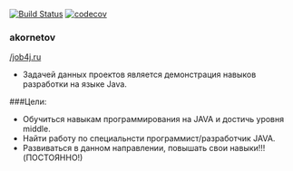 [![Build Status](https://travis-ci.org/alekszane/akornetov.svg?branch=master)](https://travis-ci.org/alekszane/akornetov)
[![codecov](https://codecov.io/gh/alekszane/akornetov/branch/master/graph/badge.svg)](https://codecov.io/gh/alekszane/akornetov)
### akornetov

[/job4j.ru](http://job4j.ru/)

* Задачей данных проектов является демонстрация навыков разработки на языке Java.

###Цели:

* Обучиться навыкам программирования на JAVA и достичь уровня middle.
* Найти работу по специальнсти программист/разработчик JAVA.
* Развиваться в данном направлении, повышать свои навыки!!!(ПОСТОЯННО!)


